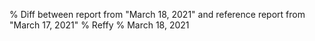 % Diff between report from "March 18, 2021" and reference report from "March 17, 2021"
% Reffy
% March 18, 2021

